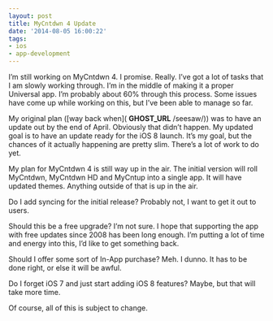 ```yaml
---
layout: post
title: MyCntdwn 4 Update
date: '2014-08-05 16:00:22'
tags:
- ios
- app-development
---
```


I’m still working on MyCntdwn 4. I promise. Really. I’ve got a lot of tasks that I am slowly working through. I’m in the middle of making it a proper Universal app. I’m probably about 60% through this process. Some issues have come up while working on this, but I’ve been able to manage so far.

My original plan ([way back when]( __GHOST_URL__ /seesaw/)) was to have an update out by the end of April. Obviously that didn’t happen. My updated goal is to have an update ready for the iOS 8 launch. It’s my goal, but the chances of it actually happening are pretty slim. There’s a lot of work to do yet.

My plan for MyCntdwn 4 is still way up in the air. The initial version will roll MyCntdwn, MyCntdwn HD and MyCntup into a single app. It will have updated themes. Anything outside of that is up in the air.

Do I add syncing for the initial release? Probably not, I want to get it out to users.

Should this be a free upgrade? I’m not sure. I hope that supporting the app with free updates since 2008 has been long enough. I’m putting a lot of time and energy into this, I’d like to get something back.

Should I offer some sort of In-App purchase? Meh. I dunno. It has to be done right, or else it will be awful.

Do I forget iOS 7 and just start adding iOS 8 features? Maybe, but that will take more time.

Of course, all of this is subject to change.

